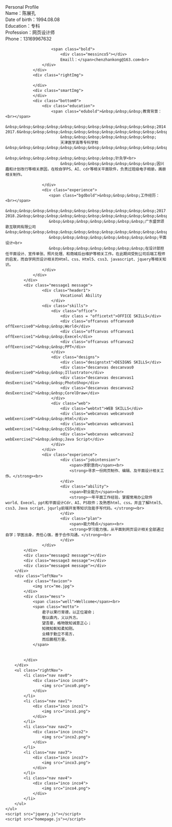 <!DOCTYPE html>
<html lang="en">
<head>
    <meta charset="UTF-8">
    <meta name="viewport" content="width=device-width, initial-scale=1.0">
    <meta http-equiv="X-UA-Compatible" content="ie=edge">
    <link href="homepage.css" rel="stylesheet" type="text/css">
    <title>Document</title>
</head>
<body>
    <div class="bg"></div>
    <div class="middle"></div>
    <div class="wrapper">
        <div class="content">
            <div class="message0 message">
                <div class="header0">
                    Personal Profile
                </div>
                <div class="information">
                    <div class="leftMess0">
                        <div class="messinco0"></div>
                        <span class="bold">
                        Name：</span>陈展孔<br>
                    </div>
                    <div class="leftMess0" >
                        <span class="bold">
                            <div class="messinco1"></div>
                            Date of birth：</span>1994.08.08<br>
                    </div>
                    <div class="leftMess0">
                        <span class="bold">
                            <div class="messinco2"></div>
                            Education：</span>专科<br>
                    </div>
                    <div class="leftMess0">
                        <span class="bold">
                            <div class="messinco3"></div>
                            Profession：</span>网页设计师<br>
                    </div>
                    <div class="leftMess0">
                        <span class="bold">
                            <div class="messinco4"></div>
                            Phone：</span>13169967632<br>
                    </div>
                    <div class="leftMess0">
                        
                        <span class="bold">
                            <div class="messinco5"></div>
                            Emaill：</span>chenzhankong@163.com<br>
                    </div>
                </div>
                <div class="rightImg">

                </div>
                <div class="smartImg">
                </div>
                <div class="bottom0">
                    <div class="education">
                        <span class="edubold">&nbsp;&nbsp;&nbsp;教育背景：<br></span>
                        &nbsp;&nbsp;&nbsp;&nbsp;&nbsp;&nbsp;&nbsp;&nbsp;&nbsp;&nbsp;&nbsp;2014.9-2017.6&nbsp;&nbsp;&nbsp;&nbsp;&nbsp;&nbsp;&nbsp;&nbsp;&nbsp;&nbsp;&nbsp;&nbsp;&nbsp;&nbsp;&nbsp;&nbsp;&nbsp;&nbsp;&nbsp;&nbsp;&nbsp;
                            &nbsp;&nbsp;&nbsp;&nbsp;&nbsp;&nbsp;&nbsp;
                            天津医学高等专科学校&nbsp;&nbsp;&nbsp;&nbsp;&nbsp;&nbsp;&nbsp;&nbsp;&nbsp;&nbsp;&nbsp;&nbsp;&nbsp;&nbsp;&nbsp;&nbsp;&nbsp;&nbsp;&nbsp;&nbsp;
                            &nbsp;&nbsp;&nbsp;&nbsp;&nbsp;&nbsp;&nbsp;&nbsp;针灸学<br>
                            &nbsp;&nbsp;&nbsp;&nbsp;&nbsp;&nbsp;&nbsp;因兴趣和计划改行等相关原因，在校自学PS、AI、cdr等相关平面软件，负责过班级电子相册，画册相关制作。

                    </div>
                    <div class="experience">
                       <span class="bgdbold">&nbsp;&nbsp;&nbsp;工作经历：<br></span>
                       &nbsp;&nbsp;&nbsp;&nbsp;&nbsp;&nbsp;&nbsp;&nbsp;&nbsp;&nbsp;&nbsp;2017.2-2018.2&nbsp;&nbsp;&nbsp;&nbsp;&nbsp;&nbsp;&nbsp;&nbsp;&nbsp;&nbsp;&nbsp;&nbsp;&nbsp;&nbsp;&nbsp;&nbsp;&nbsp;&nbsp;&nbsp;&nbsp;&nbsp;
                       &nbsp;&nbsp;&nbsp;&nbsp;&nbsp;&nbsp;&nbsp;广东盛世颂歌互联网有限公司&nbsp;&nbsp;&nbsp;&nbsp;&nbsp;&nbsp;&nbsp;&nbsp;&nbsp;&nbsp;&nbsp;&nbsp;&nbsp;&nbsp;&nbsp;&nbsp;&nbsp;&nbsp;&nbsp;&nbsp;
                       &nbsp;&nbsp;&nbsp;&nbsp;&nbsp;&nbsp;&nbsp;&nbsp;平面设计<br>
                       &nbsp;&nbsp;&nbsp;&nbsp;&nbsp;&nbsp;&nbsp;在设计部担任平面设计、宣传单张、照片处理、和商城后台维护等相关工作。在此期间受到公司后端工程师的启发，而自学网页设计相关的Html、css、Html5、css3、javascript、jquery等相关知识。
                    </div>
                </div>
            </div>
            <div class="message1 message">
                    <div class="header1">
                            Vocational Ability
                        </div>
                    <div class="skills">
                        <div class="office">
                            <div class = "officetxt">OFFICE SKILLS</div>
                            <div class="offcanvas offcanvas0 offExercise0">&nbsp;&nbsp;World</div>
                            <div class="offcanvas offcanvas1 offExercise1">&nbsp;&nbsp;Execel</div>
                            <div class="offcanvas offcanvas2 offExercise2">&nbsp;&nbsp;PPT</div>
                        </div>
                        <div class="designs">
                            <div class="designstxt">DESIGNS SKILLS</div>
                            <div class="descanvas descanvas0 desExercise0">&nbsp;&nbsp;Illustrator</div>
                            <div class="descanvas descanvas1 desExercise1">&nbsp;&nbsp;PhotoShop</div>
                            <div class="descanvas descanvas2 desExercise2">&nbsp;&nbsp;CorelDraw</div>
                        </div>
                        <div class="web">
                            <div class="webtxt">WEB SKILLS</div>
                            <div class="webcanvas webcanvas0 webExercise0">&nbsp;&nbsp;Html</div>
                            <div class="webcanvas webcanvas1 webExercise1">&nbsp;&nbsp;CSS</div>
                            <div class="webcanvas webcanvas2 webExercise2">&nbsp;&nbsp;Java Script</div>
                        </div>
                    </div>
                    <div class="experience">
                            <div class="jobintension">
                                <span>求职意向</span><br>
                                <strong>寻求一份网页制作、编辑、及平面设计相关工作。</strong><br>
                            </div>
                            <div class="ability">
                                <span>职业能力</span><br>
                                <strong>一年平面工作经验，掌握常用办公软件world、Execel、ppt和平面设计Cdr、AI、PS软件；及熟悉html、css。并且了解html5、css3、Java script、jqurly前端开发等知识及能手写代码。</strong><br>
                            </div>
                            <div class="plan">
                                <span>能力特点</span><br>
                                <strong>学习能力强，从平面到网页设计相关全部通过自学；学医出身，责任心强，善于合作沟通。</strong><br>
                            </div>
                    </div>
            </div>
            <div class="message2 message"></div>
            <div class="message3 message"></div>
            <div class="message4 message"></div>
        </div>
        <div class="leftNav">
            <div class="favicon">
                <img src="me.jpg">
            </div>
            <div class="mess">
                <span class="well">Wellcome</span><br>
                <span class="motto">
                    君子以果行育德，以正位凝命；
                    敬以直内，义以外方。
                    望吾辈，格物致知诚意正心；
                    知微知彰知柔知刚。
                    业精于勤立不易方，
                    而后鹏程万里。
                </span>


            </div>
        </div>
        <ul class="rightNav">
            <li class="nav nav0">
                <div class="inco inco0">
                    <img src="inco0.png">
                </div>
            </li>
            <li class="nav nav1">
                <div class="inco inco1">
                    <img src="inco1.png">
                </div>
            </li>
            <li class="nav nav2">
                <div class="inco inco2">
                    <img src="inco2.png">
                </div>
            </li>
            <li class="nav nav3">
                <div class="inco inco3">
                    <img src="inco3.png">
                </div>
            </li>
            <li class="nav nav4">
                <div class="inco inco4">
                    <img src="inco4.png">
                </div>
            </li>
        </ul>
    </ul> 
    <script src="jquery.js"></script>
    <script src="homepage.js"></script>
</body>
</html>

